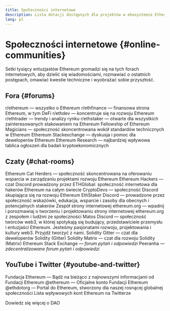 ```yaml
---
title: Społeczności internetowe
description: Lista dotacji dostępnych dla projektów w ekosystemie Ethereum.
lang: pl
---
```


# Społeczności internetowe {#online-communities}

Setki tysięcy entuzjastów Ethereum gromadzi się na tych forach internetowych, aby dzielić się wiadomościami, rozmawiać o ostatnich postępach, omawiać kwestie techniczne i wyobrażać sobie przyszłość.

## Fora {#forums}

<SocialListItem socialIcon="reddit"><Link href="https://www.reddit.com/r/ethereum">r/ethereum</Link> — wszystko o Ethereum</SocialListItem>
<SocialListItem socialIcon="reddit"><Link href="https://www.reddit.com/r/ethfinance/">r/ethfinance</Link> — finansowa strona Ethereum, w tym DeFi</SocialListItem>
<SocialListItem socialIcon="reddit"><Link href="https://www.reddit.com/r/ethdev/">r/ethdev</Link> — koncentruje się na rozwoju Ethereum</SocialListItem>
<SocialListItem socialIcon="reddit"><Link href="https://www.reddit.com/r/ethtrader/">r/ethtrader</Link> — trendy i analizy rynku</SocialListItem>
<SocialListItem socialIcon="reddit"><Link href="https://www.reddit.com/r/ethstaker/">r/ethstaker</Link> — otwarte dla wszystkich zainteresowanych stakowaniem na Ethereum</SocialListItem>
<SocialListItem socialIcon="webpage"><Link href="https://ethereum-magicians.org">Fellowship of Ethereum Magicians</Link> — społeczność skoncentrowana wokół standardów technicznych w Ethereum</SocialListItem>
<SocialListItem socialIcon="stackExchange"><Link href="https://ethereum.stackexchange.com">Ethereum Stackexchange</Link> — dyskusja i pomoc dla deweloperów Ethereum</SocialListItem>
<SocialListItem socialIcon="webpage"><Link href="https://ethresear.ch">Ethereum Research</Link> — najbardziej wpływowa tablica ogłoszeń dla badań kryptoekonomicznych</SocialListItem>

## Czaty {#chat-rooms}

<SocialListItem socialIcon="discord"><Link href="https://discord.com/invite/Nz6rtfJ8Cu">Ethereum Cat Herders</Link> — społeczność skoncentrowana na oferowaniu wsparcia w zarządzaniu projektami rozwoju Ethereum</SocialListItem>
<SocialListItem socialIcon="discord"><Link href="https://ethglobal.com/discord">Ethereum Hackers</Link> — czat Discord prowadzony przez ETHGlobal: społeczność internetowa dla hakerów Ethereum na całym świecie</SocialListItem>
<SocialListItem socialIcon="discord"><Link href="https://discord.gg/5W5tVb3">CryptoDevs</Link> — społeczność Discord skupiająca się na rozwoju Ethereum</SocialListItem>
<SocialListItem socialIcon="discord"><Link href="https://discord.gg/ethstaker">EthStaker Discord</Link> — prowadzone przez społeczność wskazówki, edukacja, wsparcie i zasoby dla obecnych i potencjalnych stakerów</SocialListItem>
<SocialListItem socialIcon="discord"><Link href="https://discord.gg/ethereum-org">Zespół strony internetowej ethereum.org</Link> — wpadnij i porozmawiaj o tworzeniu i projektowaniu strony internetowej ethereum.org z zespołem i ludźmi ze społeczności</SocialListItem>
<SocialListItem socialIcon="discord"><Link href="https://discord.matos.club/">Matos Discord</Link> — społeczność twórców web3, w której spotykają się budujący, przedstawiciele przemysłu i entuzjaści Ethereum. Jesteśmy pasjonatami rozwoju, projektowania i kultury web3. Przyjdź tworzyć z nami.</SocialListItem>
<SocialListItem socialIcon="webpage"><Link href="https://gitter.im/ethereum/solidity">Solidity Gitter</Link> — czat dla deweloperów Solidity (Gitter)</SocialListItem>
<SocialListItem socialIcon="webpage"><Link href="https://matrix.to/#/#ethereum_solidity:gitter.im">Solidity Matrix</Link> — czat dla rozwoju Solidity (Matrix)</SocialListItem>
<SocialListItem socialIcon="webpage"><Link href="https://ethereum.stackexchange.com/">Ethereum Stack Exchange</Link> *— forum pytań i odpowiedzi*</SocialListItem>
<SocialListItem socialIcon="webpage"><Link href="https://peeranha.io/">Peeranha</Link> *— zdecentralizowane forum pytań i odpowiedzi*</SocialListItem>

## YouTube i Twitter {#youtube-and-twitter}

<SocialListItem socialIcon="youtube"><Link href="https://www.youtube.com/c/EthereumFoundation">Fundacja Ethereum</Link> — Bądź na bieżąco z najnowszymi informacjami od Fundacji Ethereum</SocialListItem>
<SocialListItem socialIcon="twitter"><Link href="https://x.com/ethereum">@ethereum</Link> — Oficjalne konto Fundacji Ethereum</SocialListItem>
<SocialListItem socialIcon="twitter"><Link href="https://x.com/ethdotorg">@ethdotorg</Link> — Portal do Ethereum, stworzony dla naszej rosnącej globalnej społeczności</SocialListItem>
<SocialListItem socialIcon="webpage"><Link href="https://hive.one/c/ethereum?page=1">Lista wpływowych kont Ethereum na Twitterze</Link></SocialListItem>

<Divider />

<Callout emoji=":classical_building:" titleKey="page-community:page-community-daos-callout-title" descriptionKey="page-community:page-community-daos-callout-description">
  <div>
    <ButtonLink href="/community/get-involved/#decentralized-autonomous-organizations-daos">
      Dowiedz się więcej o DAO
    </ButtonLink>
  </div>
</Callout>
